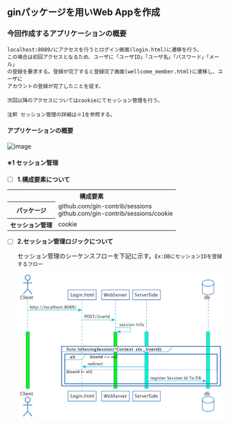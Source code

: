 ## ginパッケージを用いWeb Appを作成

### 今回作成するアプリケーションの概要

```
localhost:8089/にアクセスを行うとログイン画面(login.html)に遷移を行う。
この場合は初回アクセスとなるため、ユーザに「ユーザID」「ユーザ名」「パスワード」「メール」
の登録を要求する。登録が完了すると登録完了画面(wellcome_member.html)に遷移し、ユーザに
アカウントの登録が完了したことを促す。

次回以降のアクセスについてはcookieにてセッション管理を行う。

注釈 セッション管理の詳細は※1を参照する。
```

#### アプリケーションの概要
![image](https://user-images.githubusercontent.com/60165356/79192989-b4995b00-7e64-11ea-915e-66d44c1014c3.png)

#### ※1 セッション管理

- [ ] **1.構成要素について**

<table>
  <tr>
    <th colspan="2"><center>構成要素</center></th>
  </tr>
  <tr>
    <th>パッケージ</th>
    <td>github.com/gin-contrib/sessions<br>github.com/gin-contrib/sessions/cookie</td>
  </tr>
  <tr>
    <th>セッション管理</th>  
    <td>cookie</td>
  </tr>
</table>

- [ ] **2.セッション管理ロジックについて**

  セッション管理のシーケンスフローを下記に示す。`Ex:DBにセッションIDを登録するフロー`

  ![](../image/sessionSequenceFlow.png)
